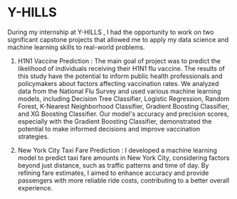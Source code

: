 # Y-HILLS
During my internship at Y-HILLS , I had the opportunity to work on two significant capstone projects that allowed me to apply my data science and machine learning skills to real-world problems.
1. H1N1 Vaccine Prediction :
The main goal of project was to predict the likelihood of individuals receiving their H1N1 flu vaccine. The results of this study have the potential to inform public health professionals and policymakers about factors affecting vaccination rates. We analyzed data from the National Flu Survey and used various machine learning models, including Decision Tree Classifier, Logistic Regression, Random Forest, K-Nearest Neighborhood Classifier, Gradient Boosting Classifier, and XG Boosting Classifier. Our model's accuracy and precision scores, especially with the Gradient Boosting Classifier, demonstrated the potential to make informed decisions and improve vaccination strategies.

2. New York City Taxi Fare Prediction :
I developed a machine learning model to predict taxi fare amounts in New York City, considering factors beyond just distance, such as traffic patterns and time of day. By refining fare estimates, I aimed to enhance accuracy and provide passengers with more reliable ride costs, contributing to a better overall experience.
   
